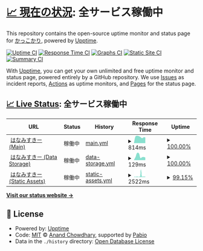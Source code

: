 # [📈 現在の状況](https://kakkokari-gtyih.github.io/hana-status): <!--live status--> **全サービス稼働中**

This repository contains the open-source uptime monitor and status page for [かっこかり](https://kakkokari-gtyih.github.io/hana-status), powered by [Upptime](https://github.com/upptime/upptime).

[![Uptime CI](https://github.com/kakkokari-gtyih/hana-status/workflows/Uptime%20CI/badge.svg)](https://github.com/kakkokari-gtyih/hana-status/actions?query=workflow%3A%22Uptime+CI%22)
[![Response Time CI](https://github.com/kakkokari-gtyih/hana-status/workflows/Response%20Time%20CI/badge.svg)](https://github.com/kakkokari-gtyih/hana-status/actions?query=workflow%3A%22Response+Time+CI%22)
[![Graphs CI](https://github.com/kakkokari-gtyih/hana-status/workflows/Graphs%20CI/badge.svg)](https://github.com/kakkokari-gtyih/hana-status/actions?query=workflow%3A%22Graphs+CI%22)
[![Static Site CI](https://github.com/kakkokari-gtyih/hana-status/workflows/Static%20Site%20CI/badge.svg)](https://github.com/kakkokari-gtyih/hana-status/actions?query=workflow%3A%22Static+Site+CI%22)
[![Summary CI](https://github.com/kakkokari-gtyih/hana-status/workflows/Summary%20CI/badge.svg)](https://github.com/kakkokari-gtyih/hana-status/actions?query=workflow%3A%22Summary+CI%22)

With [Upptime](https://upptime.js.org), you can get your own unlimited and free uptime monitor and status page, powered entirely by a GitHub repository. We use [Issues](https://github.com/kakkokari-gtyih/hana-status/issues) as incident reports, [Actions](https://github.com/kakkokari-gtyih/hana-status/actions) as uptime monitors, and [Pages](https://kakkokari-gtyih.github.io/hana-status) for the status page.

## [📈 Live Status](https://demo.upptime.js.org): <!--live status--> **全サービス稼働中**

<!--start: status pages-->
<!-- This summary is generated by Upptime (https://github.com/upptime/upptime) -->
<!-- Do not edit this manually, your changes will be overwritten -->
<!-- prettier-ignore -->
| URL | Status | History | Response Time | Uptime |
| --- | ------ | ------- | ------------- | ------ |
| <img alt="" src="https://icons.duckduckgo.com/ip3/misskey.flowers.ico" height="13"> [はなみすきー (Main)](https://misskey.flowers/healthz) | 稼働中 | [main.yml](https://github.com/kakkokari-gtyih/hana-status/commits/HEAD/history/main.yml) | <details><summary><img alt="Response time graph" src="./graphs/main/response-time-week.png" height="20"> 814ms</summary><br><a href="https://kakkokari-gtyih.github.io/hana-status/history/main"><img alt="Response time 720" src="https://img.shields.io/endpoint?url=https%3A%2F%2Fraw.githubusercontent.com%2Fkakkokari-gtyih%2Fhana-status%2FHEAD%2Fapi%2Fmain%2Fresponse-time.json"></a><br><a href="https://kakkokari-gtyih.github.io/hana-status/history/main"><img alt="24-hour response time 751" src="https://img.shields.io/endpoint?url=https%3A%2F%2Fraw.githubusercontent.com%2Fkakkokari-gtyih%2Fhana-status%2FHEAD%2Fapi%2Fmain%2Fresponse-time-day.json"></a><br><a href="https://kakkokari-gtyih.github.io/hana-status/history/main"><img alt="7-day response time 814" src="https://img.shields.io/endpoint?url=https%3A%2F%2Fraw.githubusercontent.com%2Fkakkokari-gtyih%2Fhana-status%2FHEAD%2Fapi%2Fmain%2Fresponse-time-week.json"></a><br><a href="https://kakkokari-gtyih.github.io/hana-status/history/main"><img alt="30-day response time 802" src="https://img.shields.io/endpoint?url=https%3A%2F%2Fraw.githubusercontent.com%2Fkakkokari-gtyih%2Fhana-status%2FHEAD%2Fapi%2Fmain%2Fresponse-time-month.json"></a><br><a href="https://kakkokari-gtyih.github.io/hana-status/history/main"><img alt="1-year response time 720" src="https://img.shields.io/endpoint?url=https%3A%2F%2Fraw.githubusercontent.com%2Fkakkokari-gtyih%2Fhana-status%2FHEAD%2Fapi%2Fmain%2Fresponse-time-year.json"></a></details> | <details><summary><a href="https://kakkokari-gtyih.github.io/hana-status/history/main">100.00%</a></summary><a href="https://kakkokari-gtyih.github.io/hana-status/history/main"><img alt="All-time uptime 99.76%" src="https://img.shields.io/endpoint?url=https%3A%2F%2Fraw.githubusercontent.com%2Fkakkokari-gtyih%2Fhana-status%2FHEAD%2Fapi%2Fmain%2Fuptime.json"></a><br><a href="https://kakkokari-gtyih.github.io/hana-status/history/main"><img alt="24-hour uptime 100.00%" src="https://img.shields.io/endpoint?url=https%3A%2F%2Fraw.githubusercontent.com%2Fkakkokari-gtyih%2Fhana-status%2FHEAD%2Fapi%2Fmain%2Fuptime-day.json"></a><br><a href="https://kakkokari-gtyih.github.io/hana-status/history/main"><img alt="7-day uptime 100.00%" src="https://img.shields.io/endpoint?url=https%3A%2F%2Fraw.githubusercontent.com%2Fkakkokari-gtyih%2Fhana-status%2FHEAD%2Fapi%2Fmain%2Fuptime-week.json"></a><br><a href="https://kakkokari-gtyih.github.io/hana-status/history/main"><img alt="30-day uptime 99.91%" src="https://img.shields.io/endpoint?url=https%3A%2F%2Fraw.githubusercontent.com%2Fkakkokari-gtyih%2Fhana-status%2FHEAD%2Fapi%2Fmain%2Fuptime-month.json"></a><br><a href="https://kakkokari-gtyih.github.io/hana-status/history/main"><img alt="1-year uptime 99.76%" src="https://img.shields.io/endpoint?url=https%3A%2F%2Fraw.githubusercontent.com%2Fkakkokari-gtyih%2Fhana-status%2FHEAD%2Fapi%2Fmain%2Fuptime-year.json"></a></details>
| <img alt="" src="https://icons.duckduckgo.com/ip3/s3.misskeyflowersusercontent.jp.ico" height="13"> [はなみすきー (Data Storage)](https://s3.misskeyflowersusercontent.jp/media/f52c4676-5ede-4f42-a466-a50df29d911d.webp) | 稼働中 | [data-storage.yml](https://github.com/kakkokari-gtyih/hana-status/commits/HEAD/history/data-storage.yml) | <details><summary><img alt="Response time graph" src="./graphs/data-storage/response-time-week.png" height="20"> 129ms</summary><br><a href="https://kakkokari-gtyih.github.io/hana-status/history/data-storage"><img alt="Response time 165" src="https://img.shields.io/endpoint?url=https%3A%2F%2Fraw.githubusercontent.com%2Fkakkokari-gtyih%2Fhana-status%2FHEAD%2Fapi%2Fdata-storage%2Fresponse-time.json"></a><br><a href="https://kakkokari-gtyih.github.io/hana-status/history/data-storage"><img alt="24-hour response time 85" src="https://img.shields.io/endpoint?url=https%3A%2F%2Fraw.githubusercontent.com%2Fkakkokari-gtyih%2Fhana-status%2FHEAD%2Fapi%2Fdata-storage%2Fresponse-time-day.json"></a><br><a href="https://kakkokari-gtyih.github.io/hana-status/history/data-storage"><img alt="7-day response time 129" src="https://img.shields.io/endpoint?url=https%3A%2F%2Fraw.githubusercontent.com%2Fkakkokari-gtyih%2Fhana-status%2FHEAD%2Fapi%2Fdata-storage%2Fresponse-time-week.json"></a><br><a href="https://kakkokari-gtyih.github.io/hana-status/history/data-storage"><img alt="30-day response time 156" src="https://img.shields.io/endpoint?url=https%3A%2F%2Fraw.githubusercontent.com%2Fkakkokari-gtyih%2Fhana-status%2FHEAD%2Fapi%2Fdata-storage%2Fresponse-time-month.json"></a><br><a href="https://kakkokari-gtyih.github.io/hana-status/history/data-storage"><img alt="1-year response time 165" src="https://img.shields.io/endpoint?url=https%3A%2F%2Fraw.githubusercontent.com%2Fkakkokari-gtyih%2Fhana-status%2FHEAD%2Fapi%2Fdata-storage%2Fresponse-time-year.json"></a></details> | <details><summary><a href="https://kakkokari-gtyih.github.io/hana-status/history/data-storage">100.00%</a></summary><a href="https://kakkokari-gtyih.github.io/hana-status/history/data-storage"><img alt="All-time uptime 100.00%" src="https://img.shields.io/endpoint?url=https%3A%2F%2Fraw.githubusercontent.com%2Fkakkokari-gtyih%2Fhana-status%2FHEAD%2Fapi%2Fdata-storage%2Fuptime.json"></a><br><a href="https://kakkokari-gtyih.github.io/hana-status/history/data-storage"><img alt="24-hour uptime 100.00%" src="https://img.shields.io/endpoint?url=https%3A%2F%2Fraw.githubusercontent.com%2Fkakkokari-gtyih%2Fhana-status%2FHEAD%2Fapi%2Fdata-storage%2Fuptime-day.json"></a><br><a href="https://kakkokari-gtyih.github.io/hana-status/history/data-storage"><img alt="7-day uptime 100.00%" src="https://img.shields.io/endpoint?url=https%3A%2F%2Fraw.githubusercontent.com%2Fkakkokari-gtyih%2Fhana-status%2FHEAD%2Fapi%2Fdata-storage%2Fuptime-week.json"></a><br><a href="https://kakkokari-gtyih.github.io/hana-status/history/data-storage"><img alt="30-day uptime 100.00%" src="https://img.shields.io/endpoint?url=https%3A%2F%2Fraw.githubusercontent.com%2Fkakkokari-gtyih%2Fhana-status%2FHEAD%2Fapi%2Fdata-storage%2Fuptime-month.json"></a><br><a href="https://kakkokari-gtyih.github.io/hana-status/history/data-storage"><img alt="1-year uptime 100.00%" src="https://img.shields.io/endpoint?url=https%3A%2F%2Fraw.githubusercontent.com%2Fkakkokari-gtyih%2Fhana-status%2FHEAD%2Fapi%2Fdata-storage%2Fuptime-year.json"></a></details>
| <img alt="" src="https://icons.duckduckgo.com/ip3/static-assets.misskey.flowers.ico" height="13"> [はなみすきー (Static Assets)](https://static-assets.misskey.flowers/) | 稼働中 | [static-assets.yml](https://github.com/kakkokari-gtyih/hana-status/commits/HEAD/history/static-assets.yml) | <details><summary><img alt="Response time graph" src="./graphs/static-assets/response-time-week.png" height="20"> 2522ms</summary><br><a href="https://kakkokari-gtyih.github.io/hana-status/history/static-assets"><img alt="Response time 2063" src="https://img.shields.io/endpoint?url=https%3A%2F%2Fraw.githubusercontent.com%2Fkakkokari-gtyih%2Fhana-status%2FHEAD%2Fapi%2Fstatic-assets%2Fresponse-time.json"></a><br><a href="https://kakkokari-gtyih.github.io/hana-status/history/static-assets"><img alt="24-hour response time 1287" src="https://img.shields.io/endpoint?url=https%3A%2F%2Fraw.githubusercontent.com%2Fkakkokari-gtyih%2Fhana-status%2FHEAD%2Fapi%2Fstatic-assets%2Fresponse-time-day.json"></a><br><a href="https://kakkokari-gtyih.github.io/hana-status/history/static-assets"><img alt="7-day response time 2522" src="https://img.shields.io/endpoint?url=https%3A%2F%2Fraw.githubusercontent.com%2Fkakkokari-gtyih%2Fhana-status%2FHEAD%2Fapi%2Fstatic-assets%2Fresponse-time-week.json"></a><br><a href="https://kakkokari-gtyih.github.io/hana-status/history/static-assets"><img alt="30-day response time 2303" src="https://img.shields.io/endpoint?url=https%3A%2F%2Fraw.githubusercontent.com%2Fkakkokari-gtyih%2Fhana-status%2FHEAD%2Fapi%2Fstatic-assets%2Fresponse-time-month.json"></a><br><a href="https://kakkokari-gtyih.github.io/hana-status/history/static-assets"><img alt="1-year response time 2063" src="https://img.shields.io/endpoint?url=https%3A%2F%2Fraw.githubusercontent.com%2Fkakkokari-gtyih%2Fhana-status%2FHEAD%2Fapi%2Fstatic-assets%2Fresponse-time-year.json"></a></details> | <details><summary><a href="https://kakkokari-gtyih.github.io/hana-status/history/static-assets">99.15%</a></summary><a href="https://kakkokari-gtyih.github.io/hana-status/history/static-assets"><img alt="All-time uptime 99.29%" src="https://img.shields.io/endpoint?url=https%3A%2F%2Fraw.githubusercontent.com%2Fkakkokari-gtyih%2Fhana-status%2FHEAD%2Fapi%2Fstatic-assets%2Fuptime.json"></a><br><a href="https://kakkokari-gtyih.github.io/hana-status/history/static-assets"><img alt="24-hour uptime 100.00%" src="https://img.shields.io/endpoint?url=https%3A%2F%2Fraw.githubusercontent.com%2Fkakkokari-gtyih%2Fhana-status%2FHEAD%2Fapi%2Fstatic-assets%2Fuptime-day.json"></a><br><a href="https://kakkokari-gtyih.github.io/hana-status/history/static-assets"><img alt="7-day uptime 99.15%" src="https://img.shields.io/endpoint?url=https%3A%2F%2Fraw.githubusercontent.com%2Fkakkokari-gtyih%2Fhana-status%2FHEAD%2Fapi%2Fstatic-assets%2Fuptime-week.json"></a><br><a href="https://kakkokari-gtyih.github.io/hana-status/history/static-assets"><img alt="30-day uptime 99.46%" src="https://img.shields.io/endpoint?url=https%3A%2F%2Fraw.githubusercontent.com%2Fkakkokari-gtyih%2Fhana-status%2FHEAD%2Fapi%2Fstatic-assets%2Fuptime-month.json"></a><br><a href="https://kakkokari-gtyih.github.io/hana-status/history/static-assets"><img alt="1-year uptime 99.29%" src="https://img.shields.io/endpoint?url=https%3A%2F%2Fraw.githubusercontent.com%2Fkakkokari-gtyih%2Fhana-status%2FHEAD%2Fapi%2Fstatic-assets%2Fuptime-year.json"></a></details>

<!--end: status pages-->

[**Visit our status website →**](https://kakkokari-gtyih.github.io/hana-status)

## 📄 License

- Powered by: [Upptime](https://github.com/upptime/upptime)
- Code: [MIT](./LICENSE) © [Anand Chowdhary](https://anandchowdhary.com), supported by [Pabio](https://pabio.com)
- Data in the `./history` directory: [Open Database License](https://opendatacommons.org/licenses/odbl/1-0/)
